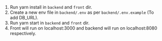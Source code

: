 
1. Run yarn install in `backend` and `front` dir.
2. Create a new env file in `backend/.env` as per `backend/.env.example` (To add DB_URL).
3. Run yarn start in `backend` and `front` dir.
4. Front will run on localhost:3000 and backend will run on localhost:8080 respectively.
